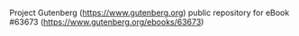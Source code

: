 Project Gutenberg (https://www.gutenberg.org) public repository for eBook #63673 (https://www.gutenberg.org/ebooks/63673)
